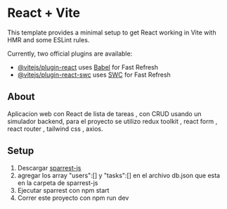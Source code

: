 # React + Vite

This template provides a minimal setup to get React working in Vite with HMR and some ESLint rules.

Currently, two official plugins are available:

- [@vitejs/plugin-react](https://github.com/vitejs/vite-plugin-react/blob/main/packages/plugin-react/README.md) uses [Babel](https://babeljs.io/) for Fast Refresh
- [@vitejs/plugin-react-swc](https://github.com/vitejs/vite-plugin-react-swc) uses [SWC](https://swc.rs/) for Fast Refresh

## About

Aplicacion web con React  de lista de tareas , con CRUD usando un simulador backend, para el proyecto se utilizo redux toolkit , react form , react router , tailwind css , axios.


## Setup

1. Descargar  [sparrest-js](https://github.com/kasappeal/sparrest.js)
2. agregar los array "users":[] y "tasks":[] en el archivo db.json que esta en la carpeta de sparrest-js
3. Ejecutar sparrest con npm start
4. Correr este proyecto con npm run dev
